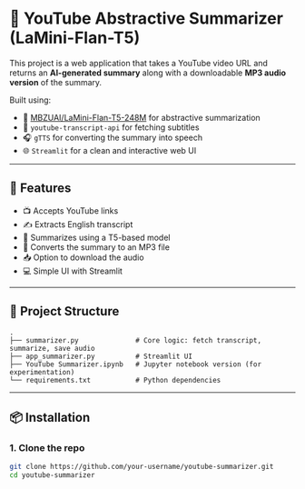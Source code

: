 # 🧠 YouTube Abstractive Summarizer (LaMini-Flan-T5)

This project is a web application that takes a YouTube video URL and returns an **AI-generated summary** along with a downloadable **MP3 audio version** of the summary.

Built using:
- 🤖 [MBZUAI/LaMini-Flan-T5-248M](https://huggingface.co/MBZUAI/LaMini-Flan-T5-248M) for abstractive summarization
- 📜 `youtube-transcript-api` for fetching subtitles
- 🎧 `gTTS` for converting the summary into speech
- 🌐 `Streamlit` for a clean and interactive web UI

---

## 🚀 Features

- 📺 Accepts YouTube links
- ✍️ Extracts English transcript
- 🧠 Summarizes using a T5-based model
- 🎵 Converts the summary to an MP3 file
- 📥 Option to download the audio
- 💻 Simple UI with Streamlit

---

## 📁 Project Structure

```
.
├── summarizer.py              # Core logic: fetch transcript, summarize, save audio
├── app_summarizer.py          # Streamlit UI
├── YouTube Summarizer.ipynb   # Jupyter notebook version (for experimentation)
└── requirements.txt           # Python dependencies
```


---

## 📦 Installation

### 1. Clone the repo
```bash
git clone https://github.com/your-username/youtube-summarizer.git
cd youtube-summarizer


